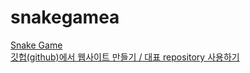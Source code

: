 # snakegamea
<a href="https://yebyungmun.github.io/snakegamea/">Snake Game</a><br>
<a href="https://www.youtube.com/watch?v=BPXSM6PMRLM
">깃헙(github)에서 웹사이트 만들기 / 대표 repository 사용하기</a>
